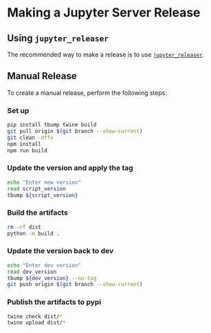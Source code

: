 # Making a Jupyter Server Release

## Using `jupyter_releaser`

The recommended way to make a release is to use [`jupyter_releaser`](https://github.com/jupyter-server/jupyter_releaser#checklist-for-adoption).

## Manual Release

To create a manual release, perform the following steps:

### Set up

```bash
pip install tbump twine build
git pull origin $(git branch --show-current)
git clean -dffx
npm install
npm run build
```

### Update the version and apply the tag

```bash
echo "Enter new version"
read script_version
tbump ${script_version}
```

### Build the artifacts

```bash
rm -rf dist
python -m build .
```

### Update the version back to dev

```bash
echo "Enter dev version"
read dev_version
tbump ${dev_version} --no-tag
git push origin $(git branch --show-current)
```

### Publish the artifacts to pypi

```bash
twine check dist/*
twine upload dist/*
```
